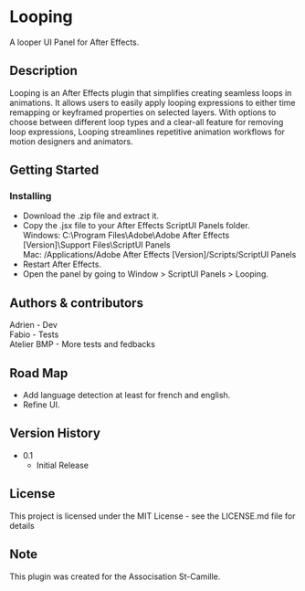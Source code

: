 # Looping

A looper UI Panel for After Effects.

## Description

Looping is an After Effects plugin that simplifies creating seamless loops in animations. It allows users to easily apply looping expressions to either time remapping or keyframed properties on selected layers. With options to choose between different loop types and a clear-all feature for removing loop expressions, Looping streamlines repetitive animation workflows for motion designers and animators.

## Getting Started

### Installing

* Download the .zip file and extract it.
* Copy the .jsx file to your After Effects ScriptUI Panels folder.  
  Windows: C:\Program Files\Adobe\Adobe After Effects [Version]\Support Files\ScriptUI Panels  
  Mac: /Applications/Adobe After Effects [Version]/Scripts/ScriptUI Panels  
* Restart After Effects.
* Open the panel by going to Window > ScriptUI Panels > Looping.

## Authors & contributors

Adrien -  Dev  
Fabio - Tests  
Atelier BMP -  More tests and fedbacks  

## Road Map

* Add language detection at least for french and english.
* Refine UI.

## Version History

* 0.1
    * Initial Release

## License

This project is licensed under the MIT License - see the LICENSE.md file for details

## Note

This plugin was created for the Associsation St-Camille.
